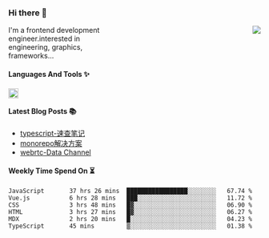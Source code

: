 <!--
**zhaohuanyuu/zhaohuanyuu** is a ✨ _special_ ✨ repository because its `README.md` (this file) appears on your GitHub profile.
-->

### Hi there 👋

<picture>
  <source media="(prefers-color-scheme: dark)" srcset="https://github-readme-stats.vercel.app/api?username=zhaohuanyuu&count_private=true&show_icons=true&theme=city_lights&hide_title=true">
  <img align="right" src="https://github-readme-stats.vercel.app/api?username=zhaohuanyuu&count_private=true&show_icons=true&hide_title=true">
</picture>

<p align="left" style="width:40%">I'm a frontend development engineer.interested in engineering, graphics, frameworks...</p>

#### Languages And Tools ✨

<img align="left" height="20" src="https://skillicons.dev/icons?i=js,ts,nodejs,react,vue,gatsby,materialui,graphql,nestjs,electron,flutter" />

</br>

#### Latest Blog Posts 📚
<!-- BLOG-POST-LIST:START -->
- [typescript-速查笔记](https://zhy.gatsbyjs.io/blog/ts-note)
- [monorepo解决方案](https://zhy.gatsbyjs.io/blog/monorepos)
- [webrtc-Data Channel](https://zhy.gatsbyjs.io/blog/webrtc-dc)
<!-- BLOG-POST-LIST:END -->

#### Weekly Time Spend On ⏳
<!--START_SECTION:waka-->

```text
JavaScript       37 hrs 26 mins  █████████████████░░░░░░░░   67.74 %
Vue.js           6 hrs 28 mins   ███░░░░░░░░░░░░░░░░░░░░░░   11.72 %
CSS              3 hrs 48 mins   █▓░░░░░░░░░░░░░░░░░░░░░░░   06.90 %
HTML             3 hrs 27 mins   █▓░░░░░░░░░░░░░░░░░░░░░░░   06.27 %
MDX              2 hrs 20 mins   █░░░░░░░░░░░░░░░░░░░░░░░░   04.23 %
TypeScript       45 mins         ▒░░░░░░░░░░░░░░░░░░░░░░░░   01.38 %
```

<!--END_SECTION:waka-->
